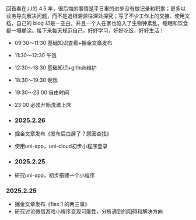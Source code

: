 回首看在JJ的 4.5 年，很后悔的事情是平日里的进步没有做记录和积累；更多以业务导向解决问题，而不是追根溯源往深处探究；写了不少工作上的交接、使用文档，自己的 blog 却是一空白。并且一个人在家也陷入了生物钟紊乱，睡眠和饮食都一塌糊涂。接下来每天规范自己，好好学习，好好吃饭，好好生活！


- 09:30～11:30  基础知识查看+掘金文章发布
- 11:30～12:30  午饭
- 12:30～18:30  基础知识+github维护
- 18:30～19:30  晚饭
- 19:30～23:00  自由时间
- 23:00 必须开始洗漱上床


- ### 2025.2.26
- 掘金文章发布《发布后白屏了？原因查找》
- 使用uni-app，uni-cloud初步小程序登录

- ### 2025.2.25
- 研究uni-app，初步搭建一个小程序

### 2025.2.25
- 掘金文章发布《flex:1 的两三事》
- 研究讨论微信游戏小程序变现可能性，分析遇到的阻碍和解决方向
